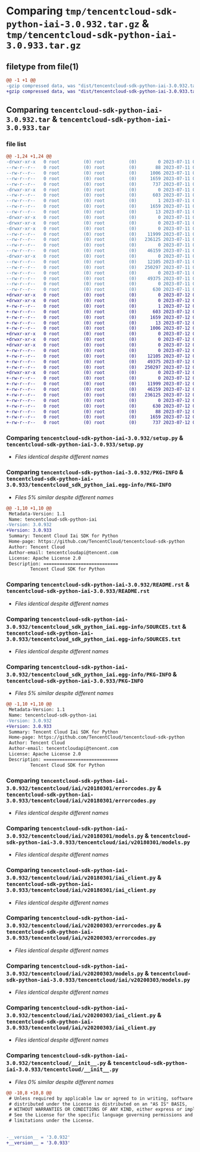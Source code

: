 # Comparing `tmp/tencentcloud-sdk-python-iai-3.0.932.tar.gz` & `tmp/tencentcloud-sdk-python-iai-3.0.933.tar.gz`

## filetype from file(1)

```diff
@@ -1 +1 @@
-gzip compressed data, was "dist/tencentcloud-sdk-python-iai-3.0.932.tar", last modified: Tue Jul 11 00:47:04 2023, max compression
+gzip compressed data, was "dist/tencentcloud-sdk-python-iai-3.0.933.tar", last modified: Wed Jul 12 00:31:05 2023, max compression
```

## Comparing `tencentcloud-sdk-python-iai-3.0.932.tar` & `tencentcloud-sdk-python-iai-3.0.933.tar`

### file list

```diff
@@ -1,24 +1,24 @@
-drwxr-xr-x   0 root         (0) root         (0)        0 2023-07-11 00:47:04.000000 tencentcloud-sdk-python-iai-3.0.932/
--rw-r--r--   0 root         (0) root         (0)       88 2023-07-11 00:47:04.000000 tencentcloud-sdk-python-iai-3.0.932/setup.cfg
--rw-r--r--   0 root         (0) root         (0)     1006 2023-07-11 00:47:04.000000 tencentcloud-sdk-python-iai-3.0.932/setup.py
--rw-r--r--   0 root         (0) root         (0)     1659 2023-07-11 00:47:04.000000 tencentcloud-sdk-python-iai-3.0.932/PKG-INFO
--rw-r--r--   0 root         (0) root         (0)      737 2023-07-11 00:47:04.000000 tencentcloud-sdk-python-iai-3.0.932/README.rst
-drwxr-xr-x   0 root         (0) root         (0)        0 2023-07-11 00:47:04.000000 tencentcloud-sdk-python-iai-3.0.932/tencentcloud_sdk_python_iai.egg-info/
--rw-r--r--   0 root         (0) root         (0)      603 2023-07-11 00:47:04.000000 tencentcloud-sdk-python-iai-3.0.932/tencentcloud_sdk_python_iai.egg-info/SOURCES.txt
--rw-r--r--   0 root         (0) root         (0)        1 2023-07-11 00:47:04.000000 tencentcloud-sdk-python-iai-3.0.932/tencentcloud_sdk_python_iai.egg-info/dependency_links.txt
--rw-r--r--   0 root         (0) root         (0)     1659 2023-07-11 00:47:04.000000 tencentcloud-sdk-python-iai-3.0.932/tencentcloud_sdk_python_iai.egg-info/PKG-INFO
--rw-r--r--   0 root         (0) root         (0)       13 2023-07-11 00:47:04.000000 tencentcloud-sdk-python-iai-3.0.932/tencentcloud_sdk_python_iai.egg-info/top_level.txt
-drwxr-xr-x   0 root         (0) root         (0)        0 2023-07-11 00:47:04.000000 tencentcloud-sdk-python-iai-3.0.932/tencentcloud/
-drwxr-xr-x   0 root         (0) root         (0)        0 2023-07-11 00:47:04.000000 tencentcloud-sdk-python-iai-3.0.932/tencentcloud/iai/
-drwxr-xr-x   0 root         (0) root         (0)        0 2023-07-11 00:47:04.000000 tencentcloud-sdk-python-iai-3.0.932/tencentcloud/iai/v20180301/
--rw-r--r--   0 root         (0) root         (0)    11999 2023-07-11 00:47:04.000000 tencentcloud-sdk-python-iai-3.0.932/tencentcloud/iai/v20180301/errorcodes.py
--rw-r--r--   0 root         (0) root         (0)   236125 2023-07-11 00:47:04.000000 tencentcloud-sdk-python-iai-3.0.932/tencentcloud/iai/v20180301/models.py
--rw-r--r--   0 root         (0) root         (0)        0 2023-07-11 00:47:04.000000 tencentcloud-sdk-python-iai-3.0.932/tencentcloud/iai/v20180301/__init__.py
--rw-r--r--   0 root         (0) root         (0)    46159 2023-07-11 00:47:04.000000 tencentcloud-sdk-python-iai-3.0.932/tencentcloud/iai/v20180301/iai_client.py
-drwxr-xr-x   0 root         (0) root         (0)        0 2023-07-11 00:47:04.000000 tencentcloud-sdk-python-iai-3.0.932/tencentcloud/iai/v20200303/
--rw-r--r--   0 root         (0) root         (0)    12105 2023-07-11 00:47:04.000000 tencentcloud-sdk-python-iai-3.0.932/tencentcloud/iai/v20200303/errorcodes.py
--rw-r--r--   0 root         (0) root         (0)   250297 2023-07-11 00:47:04.000000 tencentcloud-sdk-python-iai-3.0.932/tencentcloud/iai/v20200303/models.py
--rw-r--r--   0 root         (0) root         (0)        0 2023-07-11 00:47:04.000000 tencentcloud-sdk-python-iai-3.0.932/tencentcloud/iai/v20200303/__init__.py
--rw-r--r--   0 root         (0) root         (0)    49375 2023-07-11 00:47:04.000000 tencentcloud-sdk-python-iai-3.0.932/tencentcloud/iai/v20200303/iai_client.py
--rw-r--r--   0 root         (0) root         (0)        0 2023-07-11 00:47:04.000000 tencentcloud-sdk-python-iai-3.0.932/tencentcloud/iai/__init__.py
--rw-r--r--   0 root         (0) root         (0)      630 2023-07-11 00:47:04.000000 tencentcloud-sdk-python-iai-3.0.932/tencentcloud/__init__.py
+drwxr-xr-x   0 root         (0) root         (0)        0 2023-07-12 00:31:05.000000 tencentcloud-sdk-python-iai-3.0.933/
+drwxr-xr-x   0 root         (0) root         (0)        0 2023-07-12 00:31:05.000000 tencentcloud-sdk-python-iai-3.0.933/tencentcloud_sdk_python_iai.egg-info/
+-rw-r--r--   0 root         (0) root         (0)        1 2023-07-12 00:31:05.000000 tencentcloud-sdk-python-iai-3.0.933/tencentcloud_sdk_python_iai.egg-info/dependency_links.txt
+-rw-r--r--   0 root         (0) root         (0)      603 2023-07-12 00:31:05.000000 tencentcloud-sdk-python-iai-3.0.933/tencentcloud_sdk_python_iai.egg-info/SOURCES.txt
+-rw-r--r--   0 root         (0) root         (0)     1659 2023-07-12 00:31:05.000000 tencentcloud-sdk-python-iai-3.0.933/tencentcloud_sdk_python_iai.egg-info/PKG-INFO
+-rw-r--r--   0 root         (0) root         (0)       13 2023-07-12 00:31:05.000000 tencentcloud-sdk-python-iai-3.0.933/tencentcloud_sdk_python_iai.egg-info/top_level.txt
+-rw-r--r--   0 root         (0) root         (0)     1006 2023-07-12 00:31:04.000000 tencentcloud-sdk-python-iai-3.0.933/setup.py
+drwxr-xr-x   0 root         (0) root         (0)        0 2023-07-12 00:31:05.000000 tencentcloud-sdk-python-iai-3.0.933/tencentcloud/
+drwxr-xr-x   0 root         (0) root         (0)        0 2023-07-12 00:31:05.000000 tencentcloud-sdk-python-iai-3.0.933/tencentcloud/iai/
+drwxr-xr-x   0 root         (0) root         (0)        0 2023-07-12 00:31:05.000000 tencentcloud-sdk-python-iai-3.0.933/tencentcloud/iai/v20200303/
+-rw-r--r--   0 root         (0) root         (0)        0 2023-07-12 00:31:04.000000 tencentcloud-sdk-python-iai-3.0.933/tencentcloud/iai/v20200303/__init__.py
+-rw-r--r--   0 root         (0) root         (0)    12105 2023-07-12 00:31:04.000000 tencentcloud-sdk-python-iai-3.0.933/tencentcloud/iai/v20200303/errorcodes.py
+-rw-r--r--   0 root         (0) root         (0)    49375 2023-07-12 00:31:04.000000 tencentcloud-sdk-python-iai-3.0.933/tencentcloud/iai/v20200303/iai_client.py
+-rw-r--r--   0 root         (0) root         (0)   250297 2023-07-12 00:31:04.000000 tencentcloud-sdk-python-iai-3.0.933/tencentcloud/iai/v20200303/models.py
+drwxr-xr-x   0 root         (0) root         (0)        0 2023-07-12 00:31:05.000000 tencentcloud-sdk-python-iai-3.0.933/tencentcloud/iai/v20180301/
+-rw-r--r--   0 root         (0) root         (0)        0 2023-07-12 00:31:04.000000 tencentcloud-sdk-python-iai-3.0.933/tencentcloud/iai/v20180301/__init__.py
+-rw-r--r--   0 root         (0) root         (0)    11999 2023-07-12 00:31:04.000000 tencentcloud-sdk-python-iai-3.0.933/tencentcloud/iai/v20180301/errorcodes.py
+-rw-r--r--   0 root         (0) root         (0)    46159 2023-07-12 00:31:04.000000 tencentcloud-sdk-python-iai-3.0.933/tencentcloud/iai/v20180301/iai_client.py
+-rw-r--r--   0 root         (0) root         (0)   236125 2023-07-12 00:31:04.000000 tencentcloud-sdk-python-iai-3.0.933/tencentcloud/iai/v20180301/models.py
+-rw-r--r--   0 root         (0) root         (0)        0 2023-07-12 00:31:04.000000 tencentcloud-sdk-python-iai-3.0.933/tencentcloud/iai/__init__.py
+-rw-r--r--   0 root         (0) root         (0)      630 2023-07-12 00:31:04.000000 tencentcloud-sdk-python-iai-3.0.933/tencentcloud/__init__.py
+-rw-r--r--   0 root         (0) root         (0)       88 2023-07-12 00:31:05.000000 tencentcloud-sdk-python-iai-3.0.933/setup.cfg
+-rw-r--r--   0 root         (0) root         (0)     1659 2023-07-12 00:31:05.000000 tencentcloud-sdk-python-iai-3.0.933/PKG-INFO
+-rw-r--r--   0 root         (0) root         (0)      737 2023-07-12 00:31:04.000000 tencentcloud-sdk-python-iai-3.0.933/README.rst
```

### Comparing `tencentcloud-sdk-python-iai-3.0.932/setup.py` & `tencentcloud-sdk-python-iai-3.0.933/setup.py`

 * *Files identical despite different names*

### Comparing `tencentcloud-sdk-python-iai-3.0.932/PKG-INFO` & `tencentcloud-sdk-python-iai-3.0.933/tencentcloud_sdk_python_iai.egg-info/PKG-INFO`

 * *Files 5% similar despite different names*

```diff
@@ -1,10 +1,10 @@
 Metadata-Version: 1.1
 Name: tencentcloud-sdk-python-iai
-Version: 3.0.932
+Version: 3.0.933
 Summary: Tencent Cloud Iai SDK for Python
 Home-page: https://github.com/TencentCloud/tencentcloud-sdk-python
 Author: Tencent Cloud
 Author-email: tencentcloudapi@tencent.com
 License: Apache License 2.0
 Description: ============================
         Tencent Cloud SDK for Python
```

### Comparing `tencentcloud-sdk-python-iai-3.0.932/README.rst` & `tencentcloud-sdk-python-iai-3.0.933/README.rst`

 * *Files identical despite different names*

### Comparing `tencentcloud-sdk-python-iai-3.0.932/tencentcloud_sdk_python_iai.egg-info/SOURCES.txt` & `tencentcloud-sdk-python-iai-3.0.933/tencentcloud_sdk_python_iai.egg-info/SOURCES.txt`

 * *Files identical despite different names*

### Comparing `tencentcloud-sdk-python-iai-3.0.932/tencentcloud_sdk_python_iai.egg-info/PKG-INFO` & `tencentcloud-sdk-python-iai-3.0.933/PKG-INFO`

 * *Files 5% similar despite different names*

```diff
@@ -1,10 +1,10 @@
 Metadata-Version: 1.1
 Name: tencentcloud-sdk-python-iai
-Version: 3.0.932
+Version: 3.0.933
 Summary: Tencent Cloud Iai SDK for Python
 Home-page: https://github.com/TencentCloud/tencentcloud-sdk-python
 Author: Tencent Cloud
 Author-email: tencentcloudapi@tencent.com
 License: Apache License 2.0
 Description: ============================
         Tencent Cloud SDK for Python
```

### Comparing `tencentcloud-sdk-python-iai-3.0.932/tencentcloud/iai/v20180301/errorcodes.py` & `tencentcloud-sdk-python-iai-3.0.933/tencentcloud/iai/v20180301/errorcodes.py`

 * *Files identical despite different names*

### Comparing `tencentcloud-sdk-python-iai-3.0.932/tencentcloud/iai/v20180301/models.py` & `tencentcloud-sdk-python-iai-3.0.933/tencentcloud/iai/v20180301/models.py`

 * *Files identical despite different names*

### Comparing `tencentcloud-sdk-python-iai-3.0.932/tencentcloud/iai/v20180301/iai_client.py` & `tencentcloud-sdk-python-iai-3.0.933/tencentcloud/iai/v20180301/iai_client.py`

 * *Files identical despite different names*

### Comparing `tencentcloud-sdk-python-iai-3.0.932/tencentcloud/iai/v20200303/errorcodes.py` & `tencentcloud-sdk-python-iai-3.0.933/tencentcloud/iai/v20200303/errorcodes.py`

 * *Files identical despite different names*

### Comparing `tencentcloud-sdk-python-iai-3.0.932/tencentcloud/iai/v20200303/models.py` & `tencentcloud-sdk-python-iai-3.0.933/tencentcloud/iai/v20200303/models.py`

 * *Files identical despite different names*

### Comparing `tencentcloud-sdk-python-iai-3.0.932/tencentcloud/iai/v20200303/iai_client.py` & `tencentcloud-sdk-python-iai-3.0.933/tencentcloud/iai/v20200303/iai_client.py`

 * *Files identical despite different names*

### Comparing `tencentcloud-sdk-python-iai-3.0.932/tencentcloud/__init__.py` & `tencentcloud-sdk-python-iai-3.0.933/tencentcloud/__init__.py`

 * *Files 0% similar despite different names*

```diff
@@ -10,8 +10,8 @@
 # Unless required by applicable law or agreed to in writing, software
 # distributed under the License is distributed on an "AS IS" BASIS,
 # WITHOUT WARRANTIES OR CONDITIONS OF ANY KIND, either express or implied.
 # See the License for the specific language governing permissions and
 # limitations under the License.
 
 
-__version__ = '3.0.932'
+__version__ = '3.0.933'
```

